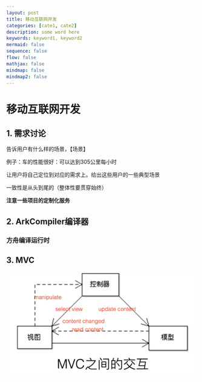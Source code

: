 ```yaml
---
layout: post
title: 移动互联网开发
categories: [cate1, cate2]
description: some word here
keywords: keyword1, keyword2
mermaid: false
sequence: false
flow: false
mathjax: false
mindmap: false
mindmap2: false
---
```


# 移动互联网开发

## 1. 需求讨论

告诉用户有什么样的场景，【场景】

例子：车的性能很好：可以达到305公里每小时

让用户将自己定位到对应的需求上。给出这些用户的一些典型场景

一致性是从头到尾的（整体性要贯穿始终）

**注意一些项目的定制化服务**

## 2. ArkCompiler编译器

### 方舟编译运行时

## 3. MVC

![截屏2023-10-13 15.36.59](https://github.com/ShadowOnYOU/images/blob/main/test202310131537867.png?raw=true)

